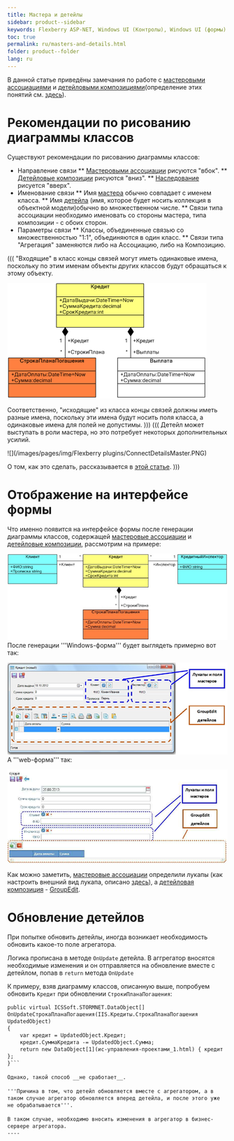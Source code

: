 ```yaml
---
title: Мастера и детейлы
sidebar: product--sidebar
keywords: Flexberry ASP-NET, Windows UI (Контролы), Windows UI (формы)
toc: true
permalink: ru/masters-and-details.html
folder: product--folder
lang: ru
---
```



В данной статье приведёны замечания по работе с [мастеровыми ассоциациями](master--association.html) и [детейловыми композициями](detail-associations-and-their-properties.html)(определение этих понятий см. [здесь](key-concepts-flexberry-designer.html)).

# Рекомендации по рисованию диаграммы классов
Существуют рекомендации по рисованию диаграммы классов:
* Направление связи
** [Мастеровыми ассоциации](master--association.html) рисуются "вбок".
** [Детейловые композиции](detail-associations-and-their-properties.html) рисуются "вниз".
** [Наследование](inheritance.html) рисуется "вверх".
* Именование связи
** Имя [мастера](key-concepts-flexberry-designer.html) обычно совпадает с именем класса.
** Имя [детейла](key-concepts-flexberry-designer.html) (имя, которое будет носить коллекция в объектной модели)обычно во множественном числе.
** Связи типа ассоциации необходимо именовать со стороны мастера, типа композиции - с обоих сторон.
* Параметры связи
** Классы, объединенные связью со множественностью "1:1", объединяются в один класс.
** Связи типа "Агрегация" заменяются либо на Ассоциацию, либо на Композицию.

(((
<msg type=note>"Входящие" в класс концы связей могут иметь одинаковые имена, поскольку по этим именам объекты других классов будут обращаться к этому объекту.

![](/images/pages/img/page/MastersAndDetails/SameLinkNames.png)

Соответственно, "исходящие" из класса концы связей должны иметь разные имена, поскольку эти имена будут носить поля класса, а одинаковые имена для полей не допустимы.
</msg>
)))
(((
<msg type=note>Детейл может выступать в роли мастера, но это потребует некоторых дополнительных усилий.


![](/images/pages/img/Flexberry plugins/ConnectDetailsMaster.PNG)


О том, как это сделать, рассказывается в [этой статье](detail-as-master.html).
</msg>
)))



# Отображение на интерфейсе формы
Что именно появится на интерфейсе формы после генерации диаграммы классов, содержащей [мастеровые ассоциации](master--association.html) и [детейловые композиции](detail-associations-and-their-properties.html), рассмотрим на примере:


![](/images/pages/img/page/MastersAndDetails/ClassDiagram_MastersAndDetails.jpg)
После генерации '''Windows-форма''' будет выглядеть примерно вот так:


![](/images/pages/img/page/MastersAndDetails/FormInterface.jpg)
А '''web-форма''' так:


![](/images/pages/img/page/MastersAndDetails/WebFormInterface.jpg)



Как можно заметить, [мастеровые ассоциации](master--association.html) определили лукапы (как настроить внешний вид лукапа, описано [здесь](generate-lookup--i-lookup.html)), а [детейловая композиция](detail-associations-and-their-properties.html) - [GroupEdit](group-edit.html).

# Обновление детейлов
При попытке обновить детейлы, иногда возникает необходимость обновить какое-то поле агрегатора.

Логика прописана в методе `OnUpdate` детейла. В аггрегатор вносятся необходимые изменения и он отправляется на обновление вместе с детейлом, попав в `return` метода `OnUpdate`

К примеру, взяв диаграмму классов, описанную выше, попробуем обновить `Кредит` при обновлении `СтрокиПланаПогашения`:
```
public virtual ICSSoft.STORMNET.DataObject[] OnUpdateСтрокаПланаПогашения(IIS.Кредиты.СтрокаПланаПогашения UpdatedObject)
{
    var кредит = UpdatedObject.Кредит;
    кредит.СуммаКредита -= UpdatedObject.Сумма;
    return new DataObject[1](ис-управления-проектами_1.html) { кредит };
}```

Однако, такой способ __не сработает__.

'''Причина в том, что детейл обновляется вместе с агрегатором, а в таком случае aгрегатор обновляется вперед детейла, и после этого уже не обрабатывается'''.

В таком случае, необходимо вносить изменения в агрегатор в бизнес-сервере агрегатора.
----
